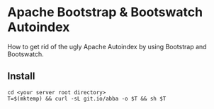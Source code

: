 # Apache Bootstrap & Bootswatch Autoindex

How to get rid of the ugly Apache Autoindex by using Bootstrap and Bootswatch.

## Install

    cd <your server root directory>
    T=$(mktemp) && curl -sL git.io/abba -o $T && sh $T

